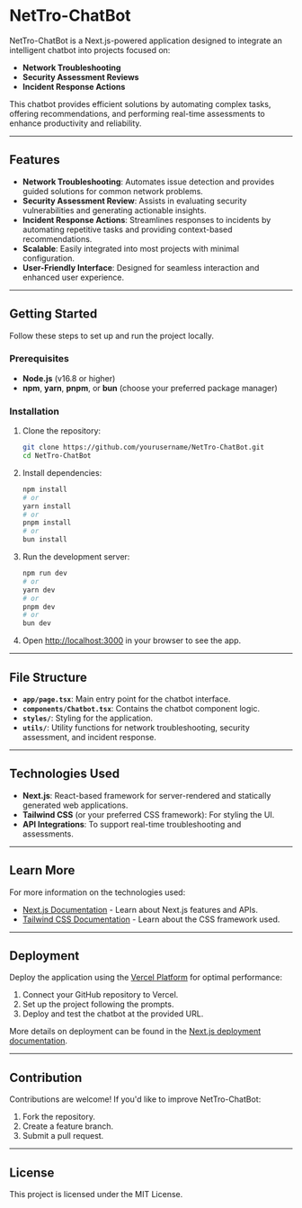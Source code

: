 # NetTro-ChatBot

NetTro-ChatBot is a Next.js-powered application designed to integrate an intelligent chatbot into projects focused on:
- **Network Troubleshooting**
- **Security Assessment Reviews**
- **Incident Response Actions**

This chatbot provides efficient solutions by automating complex tasks, offering recommendations, and performing real-time assessments to enhance productivity and reliability.

---

## Features

- **Network Troubleshooting**: Automates issue detection and provides guided solutions for common network problems.
- **Security Assessment Review**: Assists in evaluating security vulnerabilities and generating actionable insights.
- **Incident Response Actions**: Streamlines responses to incidents by automating repetitive tasks and providing context-based recommendations.
- **Scalable**: Easily integrated into most projects with minimal configuration.
- **User-Friendly Interface**: Designed for seamless interaction and enhanced user experience.

---

## Getting Started

Follow these steps to set up and run the project locally.

### Prerequisites

- **Node.js** (v16.8 or higher)
- **npm**, **yarn**, **pnpm**, or **bun** (choose your preferred package manager)

### Installation

1. Clone the repository:
   ```bash
   git clone https://github.com/yourusername/NetTro-ChatBot.git
   cd NetTro-ChatBot
   ```

2. Install dependencies:
   ```bash
   npm install
   # or
   yarn install
   # or
   pnpm install
   # or
   bun install
   ```

3. Run the development server:
   ```bash
   npm run dev
   # or
   yarn dev
   # or
   pnpm dev
   # or
   bun dev
   ```

4. Open [http://localhost:3000](http://localhost:3000) in your browser to see the app.

---

## File Structure

- **`app/page.tsx`**: Main entry point for the chatbot interface.
- **`components/Chatbot.tsx`**: Contains the chatbot component logic.
- **`styles/`**: Styling for the application.
- **`utils/`**: Utility functions for network troubleshooting, security assessment, and incident response.

---

## Technologies Used

- **Next.js**: React-based framework for server-rendered and statically generated web applications.
- **Tailwind CSS** (or your preferred CSS framework): For styling the UI.
- **API Integrations**: To support real-time troubleshooting and assessments.

---

## Learn More

For more information on the technologies used:

- [Next.js Documentation](https://nextjs.org/docs) - Learn about Next.js features and APIs.
- [Tailwind CSS Documentation](https://tailwindcss.com/docs) - Learn about the CSS framework used.

---

## Deployment

Deploy the application using the [Vercel Platform](https://vercel.com) for optimal performance:

1. Connect your GitHub repository to Vercel.
2. Set up the project following the prompts.
3. Deploy and test the chatbot at the provided URL.

More details on deployment can be found in the [Next.js deployment documentation](https://nextjs.org/docs/deployment).

---

## Contribution

Contributions are welcome! If you'd like to improve NetTro-ChatBot:

1. Fork the repository.
2. Create a feature branch.
3. Submit a pull request.

---

## License

This project is licensed under the MIT License.

